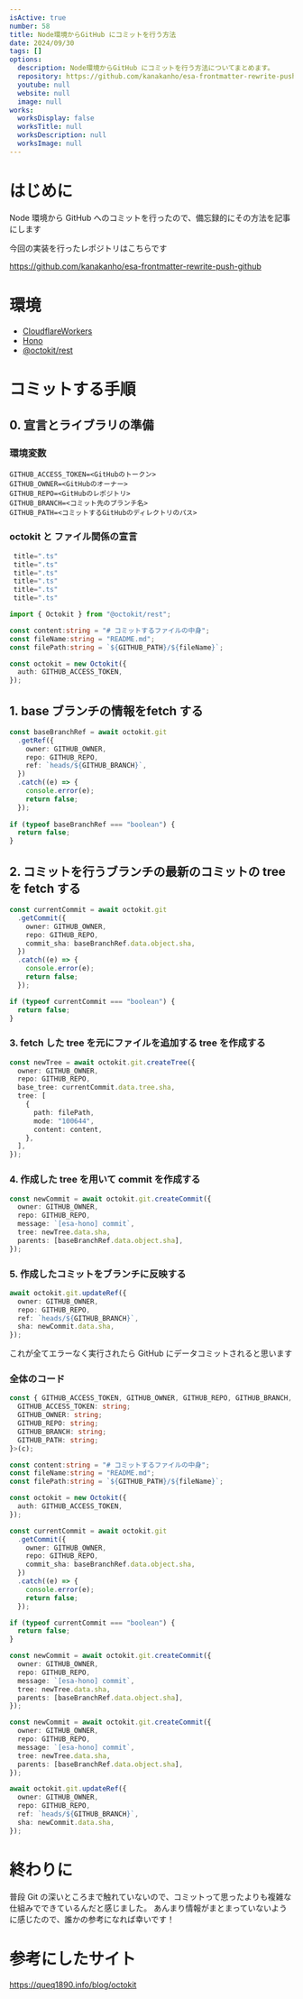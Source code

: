 ```yaml
---
isActive: true
number: 58
title: Node環境からGitHub にコミットを行う方法
date: 2024/09/30
tags: []
options:
  description: Node環境からGitHub にコミットを行う方法についてまとめます。
  repository: https://github.com/kanakanho/esa-frontmatter-rewrite-push-github
  youtube: null
  website: null
  image: null
works:
  worksDisplay: false
  worksTitle: null
  worksDescription: null
  worksImage: null
---
```



<!--more-->

# はじめに
Node 環境から GitHub へのコミットを行ったので、備忘録的にその方法を記事にします

今回の実装を行ったレポジトリはこちらです

https://github.com/kanakanho/esa-frontmatter-rewrite-push-github

# 環境
- [CloudflareWorkers](https://www.cloudflare.com/ja-jp/developer-platform/workers/)
- [Hono](https://hono.dev/)
- [@octokit/rest](https://github.com/octokit/rest.js)

# コミットする手順
## 0. 宣言とライブラリの準備
### 環境変数
```env title=".dev.vars"
GITHUB_ACCESS_TOKEN=<GitHubのトークン>
GITHUB_OWNER=<GitHubのオーナー>
GITHUB_REPO=<GitHubのレポジトリ>
GITHUB_BRANCH=<コミット先のブランチ名>
GITHUB_PATH=<コミットするGitHubのディレクトリのパス>
```

### octokit と ファイル関係の宣言
```ts title=".ts"
 title=".ts"
 title=".ts"
 title=".ts"
 title=".ts"
 title=".ts"
 title=".ts"

import { Octokit } from "@octokit/rest";

const content:string = "# コミットするファイルの中身";
const fileName:string = "README.md";
const filePath:string = `${GITHUB_PATH}/${fileName}`;

const octokit = new Octokit({
  auth: GITHUB_ACCESS_TOKEN,
});
```

## 1. base ブランチの情報をfetch する
```ts
const baseBranchRef = await octokit.git
  .getRef({
    owner: GITHUB_OWNER,
    repo: GITHUB_REPO,
    ref: `heads/${GITHUB_BRANCH}`,
  })
  .catch((e) => {
    console.error(e);
    return false;
  });
 
if (typeof baseBranchRef === "boolean") {
  return false;
}
```

## 2. コミットを行うブランチの最新のコミットの tree を fetch する
```ts
const currentCommit = await octokit.git
  .getCommit({
    owner: GITHUB_OWNER,
    repo: GITHUB_REPO,
    commit_sha: baseBranchRef.data.object.sha,
  })
  .catch((e) => {
    console.error(e);
    return false;
  });

if (typeof currentCommit === "boolean") {
  return false;
}
```

### 3. fetch した tree を元にファイルを追加する tree を作成する
```ts
const newTree = await octokit.git.createTree({
  owner: GITHUB_OWNER,
  repo: GITHUB_REPO,
  base_tree: currentCommit.data.tree.sha,
  tree: [
    {
      path: filePath,
      mode: "100644",
      content: content,
    },
  ],
});
```

### 4. 作成した tree を用いて commit を作成する
```ts
const newCommit = await octokit.git.createCommit({
  owner: GITHUB_OWNER,
  repo: GITHUB_REPO,
  message: `[esa-hono] commit`,
  tree: newTree.data.sha,
  parents: [baseBranchRef.data.object.sha],
});
```

### 5. 作成したコミットをブランチに反映する
```ts
await octokit.git.updateRef({
  owner: GITHUB_OWNER,
  repo: GITHUB_REPO,
  ref: `heads/${GITHUB_BRANCH}`,
  sha: newCommit.data.sha,
});
```

これが全てエラーなく実行されたら GitHub にデータコミットされると思います

### 全体のコード
```ts
const { GITHUB_ACCESS_TOKEN, GITHUB_OWNER, GITHUB_REPO, GITHUB_BRANCH, GITHUB_PATH } = env<{
  GITHUB_ACCESS_TOKEN: string;
  GITHUB_OWNER: string;
  GITHUB_REPO: string;
  GITHUB_BRANCH: string;
  GITHUB_PATH: string;
}>(c);

const content:string = "# コミットするファイルの中身";
const fileName:string = "README.md";
const filePath:string = `${GITHUB_PATH}/${fileName}`;

const octokit = new Octokit({
  auth: GITHUB_ACCESS_TOKEN,
});

const currentCommit = await octokit.git
  .getCommit({
    owner: GITHUB_OWNER,
    repo: GITHUB_REPO,
    commit_sha: baseBranchRef.data.object.sha,
  })
  .catch((e) => {
    console.error(e);
    return false;
  });

if (typeof currentCommit === "boolean") {
  return false;
}

const newCommit = await octokit.git.createCommit({
  owner: GITHUB_OWNER,
  repo: GITHUB_REPO,
  message: `[esa-hono] commit`,
  tree: newTree.data.sha,
  parents: [baseBranchRef.data.object.sha],
});

const newCommit = await octokit.git.createCommit({
  owner: GITHUB_OWNER,
  repo: GITHUB_REPO,
  message: `[esa-hono] commit`,
  tree: newTree.data.sha,
  parents: [baseBranchRef.data.object.sha],
});

await octokit.git.updateRef({
  owner: GITHUB_OWNER,
  repo: GITHUB_REPO,
  ref: `heads/${GITHUB_BRANCH}`,
  sha: newCommit.data.sha,
});
```

# 終わりに

普段 Git の深いところまで触れていないので、コミットって思ったよりも複雑な仕組みでできているんだと感じました。
あんまり情報がまとまっていないように感じたので、誰かの参考になれば幸いです！

# 参考にしたサイト

https://queq1890.info/blog/octokit
